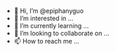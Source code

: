 - 👋 Hi, I’m @epiphanyguo
- 👀 I’m interested in ...
- 🌱 I’m currently learning ...
- 💞️ I’m looking to collaborate on ...
- 📫 How to reach me ...

<!---
epiphanyguo/epiphanyguo is a ✨ special ✨ repository because its `README.md` (this file) appears on your GitHub profile.
You can click the Preview link to take a look at your changes.
--->

